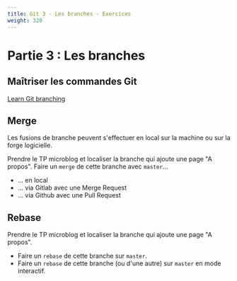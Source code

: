```yaml
---
title: Git 3 - Les branches - Exercices
weight: 320
---
```


<!-- Le faire sur Github ET gitlab ? -->

# Partie 3 : Les branches

<!-- Explore branches in: -->
<!-- https://github.com/spring-projects/spring-petclinic.git -->
<!-- https://github.com/miguelgrinberg/microblog -->

<!-- Git cherrypick du commit d'ajout de about dans TP2 -->

## Maîtriser les commandes Git

[Learn Git branching](https://learngitbranching.js.org/?locale=fr_FR)

## Merge

Les fusions de branche peuvent s'effectuer en local sur la machine ou sur la forge logicielle.

Prendre le TP microblog et localiser la branche qui ajoute une page "A propos". Faire un `merge` de cette branche avec `master`...

<!-- FIXME: conflit avec TP4 qui fait créer un compte Framagit -->

- ... en local
- ... via Gitlab avec une Merge Request
- ... via Github avec une Pull Request

## Rebase

<!-- FIXME: précisions + tester -->

Prendre le TP microblog et localiser la branche qui ajoute une page "A propos".

- Faire un `rebase` de cette branche sur `master`.
- Faire un `rebase` de cette branche (ou d'une autre) sur `master` en mode interactif.
